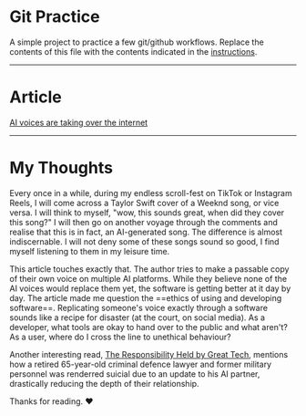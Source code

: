 # Git Practice
A simple project to practice a few git/github workflows.  Replace the contents of this file with the contents indicated in the [instructions](./instructions.md).

---

# Article
[AI voices are taking over the internet](https://www.theverge.com/23864878/ai-voice-clones-podcastle-elevenlabs-personal-voice)

---

# My Thoughts
Every once in a while, during my endless scroll-fest on TikTok or Instagram Reels, I will come across a Taylor Swift cover of a Weeknd song, or vice versa. I will think to myself, "wow, this sounds great, when did they cover this song?" I will then go on another voyage through the comments and realise that this is in fact, an AI-generated song. The difference is almost indiscernable. I will not deny some of these songs sound so good, I find myself listening to them in my leisure time. 

This article touches exactly that. The author tries to make a passable copy of their own voice on multiple AI platforms. While they believe none of the AI voices would replace them yet, the software is getting better at it day by day. The article made me question the ==ethics of using and developing software==. Replicating someone's voice exactly through a software sounds like a recipe for disaster (at the court, on social media). As a developer, what tools are okay to hand over to the public and what aren't? As a user, where do I cross the line to unethical behaviour? 

Another interesting read, [The Responsibility Held by Great Tech](https://medium.com/predict/the-responsibility-held-by-great-tech-3063d8e9f168), mentions how a retired 65-year-old criminal defence lawyer and former military personnel was renderred suicial due to an update to his AI partner, drastically reducing the depth of their relationship.

Thanks for reading. :heart: